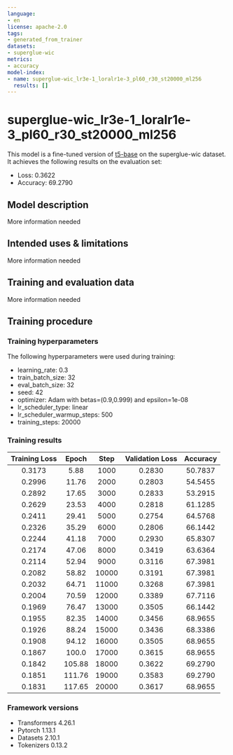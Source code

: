 ```yaml
---
language:
- en
license: apache-2.0
tags:
- generated_from_trainer
datasets:
- superglue-wic
metrics:
- accuracy
model-index:
- name: superglue-wic_lr3e-1_loralr1e-3_pl60_r30_st20000_ml256
  results: []
---
```


<!-- This model card has been generated automatically according to the information the Trainer had access to. You
should probably proofread and complete it, then remove this comment. -->

# superglue-wic_lr3e-1_loralr1e-3_pl60_r30_st20000_ml256

This model is a fine-tuned version of [t5-base](https://huggingface.co/t5-base) on the superglue-wic dataset.
It achieves the following results on the evaluation set:
- Loss: 0.3622
- Accuracy: 69.2790

## Model description

More information needed

## Intended uses & limitations

More information needed

## Training and evaluation data

More information needed

## Training procedure

### Training hyperparameters

The following hyperparameters were used during training:
- learning_rate: 0.3
- train_batch_size: 32
- eval_batch_size: 32
- seed: 42
- optimizer: Adam with betas=(0.9,0.999) and epsilon=1e-08
- lr_scheduler_type: linear
- lr_scheduler_warmup_steps: 500
- training_steps: 20000

### Training results

| Training Loss | Epoch  | Step  | Validation Loss | Accuracy |
|:-------------:|:------:|:-----:|:---------------:|:--------:|
| 0.3173        | 5.88   | 1000  | 0.2830          | 50.7837  |
| 0.2996        | 11.76  | 2000  | 0.2803          | 54.5455  |
| 0.2892        | 17.65  | 3000  | 0.2833          | 53.2915  |
| 0.2629        | 23.53  | 4000  | 0.2818          | 61.1285  |
| 0.2411        | 29.41  | 5000  | 0.2754          | 64.5768  |
| 0.2326        | 35.29  | 6000  | 0.2806          | 66.1442  |
| 0.2244        | 41.18  | 7000  | 0.2930          | 65.8307  |
| 0.2174        | 47.06  | 8000  | 0.3419          | 63.6364  |
| 0.2114        | 52.94  | 9000  | 0.3116          | 67.3981  |
| 0.2082        | 58.82  | 10000 | 0.3191          | 67.3981  |
| 0.2032        | 64.71  | 11000 | 0.3268          | 67.3981  |
| 0.2004        | 70.59  | 12000 | 0.3389          | 67.7116  |
| 0.1969        | 76.47  | 13000 | 0.3505          | 66.1442  |
| 0.1955        | 82.35  | 14000 | 0.3456          | 68.9655  |
| 0.1926        | 88.24  | 15000 | 0.3436          | 68.3386  |
| 0.1908        | 94.12  | 16000 | 0.3505          | 68.9655  |
| 0.1867        | 100.0  | 17000 | 0.3615          | 68.9655  |
| 0.1842        | 105.88 | 18000 | 0.3622          | 69.2790  |
| 0.1851        | 111.76 | 19000 | 0.3583          | 69.2790  |
| 0.1831        | 117.65 | 20000 | 0.3617          | 68.9655  |


### Framework versions

- Transformers 4.26.1
- Pytorch 1.13.1
- Datasets 2.10.1
- Tokenizers 0.13.2
